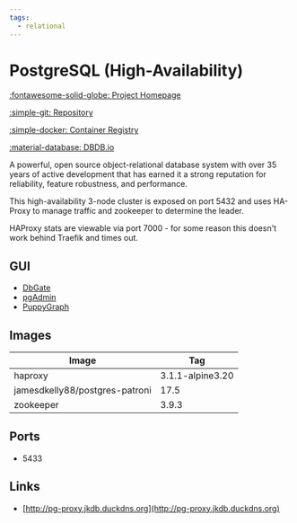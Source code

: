 ```yaml
---
tags:
  - relational
---
```

# PostgreSQL (High-Availability)

[:fontawesome-solid-globe: Project Homepage](https://www.postgresql.org/)

[:simple-git: Repository](https://git.postgresql.org/gitweb/?p=postgresql.git)

[:simple-docker: Container Registry](https://hub.docker.com/_/postgres)

[:material-database: DBDB.io](https://dbdb.io/db/postgresql)

A powerful, open source object-relational database system with over 35 years of active development that has earned it a strong reputation for reliability, feature robustness, and performance.

This high-availability 3-node cluster is exposed on port 5432 and uses HA-Proxy to manage traffic and zookeeper to determine the leader.

HAProxy stats are viewable via port 7000 - for some reason this doesn't work behind Traefik and times out.

## GUI

- [DbGate](../dbgate)
- [pgAdmin](../pgadmin)
- [PuppyGraph](../puppygraph)

## Images
| Image | Tag |
| --- | --- |
| haproxy | 3.1.1-alpine3.20 |
| jamesdkelly88/postgres-patroni | 17.5 |
| zookeeper | 3.9.3 |

## Ports
- 5433

## Links
- [http://pg-proxy.jkdb.duckdns.org](http://pg-proxy.jkdb.duckdns.org)

